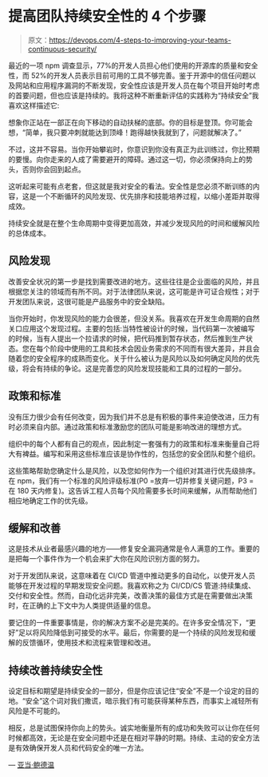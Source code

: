 # 提高团队持续安全性的 4 个步骤

> 原文：<https://devops.com/4-steps-to-improving-your-teams-continuous-security/>

最近的一项 npm 调查显示，77%的开发人员担心他们使用的开源库的质量和安全性，而 52%的开发人员表示目前可用的工具不够完善。鉴于开源中的信任问题以及网站和应用程序漏洞的不断发现，安全性应该是开发人员在每个项目开始时考虑的首要问题，但也应该是持续的。我将这种不断重新评估的实践称为“持续安全”我喜欢这样描述它:

想象你正站在一部正在向下移动的自动扶梯的底部。你的目标是登顶。你可能会想，“简单，我只要冲刺就能达到顶峰！跑得越快我就到了，问题就解决了。”

不过，这并不容易。当你开始攀岩时，你意识到你没有真正为此训练过，你比预期的要慢。向你走来的人成了需要避开的障碍。通过这一切，你必须保持向上的势头，否则你会回到起点。

这听起来可能有点老套，但这就是我对安全的看法。安全性是您必须不断训练的内容，这是一个不断循环的风险发现、优先排序和技能培养过程，以缩小差距并取得成效。

持续安全就是在整个生命周期中变得更加高效，并减少发现风险的时间和缓解风险的总体成本。

## **风险发现**

改善安全状况的第一步是找到需要改进的地方。这些往往是企业面临的风险，并且根据您关注的领域而有所不同。对于法律团队来说，这可能是许可证合规性；对于开发团队来说，这很可能是产品服务中的安全缺陷。

当你开始时，你发现风险的能力会很差，但没关系。我喜欢在开发生命周期的自然关口应用这个发现过程。主要的包括:当特性被设计的时候，当代码第一次被编写的时候，当有人提出一个拉请求的时候，把代码推到暂存状态，然后推到生产状态。您在每个阶段中使用的工具和技术会因业务需求的不同而有很大差异，并且会随着您的安全程序的成熟而变化。关于什么被认为是风险以及如何确定风险的优先级，将会有持续的争论。这是完善您的风险发现技能和工具的过程的一部分。

## **政策和标准**

没有压力很少会有任何改变，因为我们并不总是有积极的事件来迫使改进，压力有时必须来自内部。通过政策和标准激励您的团队可能是影响改进的理想方式。

组织中的每个人都有自己的观点，因此制定一套强有力的政策和标准来衡量自己将大有裨益。编写和采用这些标准应该是协作性的，包括您的安全团队和整个组织。

这些策略帮助您确定什么是风险，以及您如何作为一个组织对其进行优先级排序。在 npm，我们有一个标准的风险评级标准(P0 =放弃一切并修复关键问题，P3 =在 180 天内修复)。这告诉工程人员每个风险需要多长时间来缓解，从而帮助他们相应地确定工作的优先级。

## **缓解和改善**

这是技术从业者最感兴趣的地方——修复安全漏洞通常是令人满意的工作。重要的是把每一个事件作为一个机会来扩大你在风险识别方面的努力。

对于开发团队来说，这意味着在 CI/CD 管道中推动更多的自动化，以使开发人员能够在开发过程的早期发现安全问题。我喜欢称之为 CI/CD/CS 管道:持续集成、交付和安全性。然而，自动化远非完美，改善决策的最佳方式是在需要做出决策时，在正确的上下文中为人类提供适量的信息。

要记住的一件重要事情是，你的解决方案不必是完美的。在许多安全情况下，“更好”足以将风险降低到可接受的水平。最后，你需要的是一个持续的风险发现和缓解的反馈循环，使用技术和流程来管理和改进。

## **持续改善持续安全性**

设定目标和期望是持续安全的一部分，但是你应该记住“安全”不是一个设定的目的地。“安全”这个词对我们撒谎，暗示我们有可能获得某种东西，而事实上减轻所有风险是不可能的。

相反，总是试图保持你向上的势头。诚实地衡量所有的成功和失败可以让你在任何时候都高效，无论是在安全问题中还是在相对平静的时期。持续、主动的安全方法是有效确保开发人员和代码安全的唯一方法。

— [亚当·鲍德温](https://devops.com/author/adam-baldwin/)